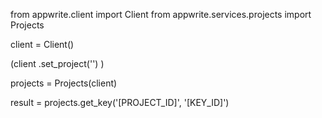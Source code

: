 from appwrite.client import Client
from appwrite.services.projects import Projects

client = Client()

(client
  .set_project('')
)

projects = Projects(client)

result = projects.get_key('[PROJECT_ID]', '[KEY_ID]')
